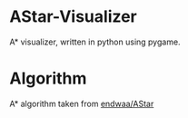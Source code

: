 # AStar-Visualizer
A* visualizer, written in python using pygame.

# Algorithm
A* algorithm taken from [endwaa/AStar](https://github.com/endwaa/AStar)
